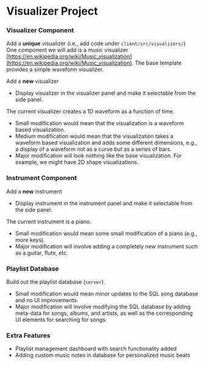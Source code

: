 # Visualizer Project


### Visualizer Component

Add a **unique** visualizer (i.e., add code under `client/src/visualizers/`) \
One component we will add is a music visualizer [https://en.wikipedia.org/wiki/Music_visualization](https://en.wikipedia.org/wiki/Music_visualization). The base template provides a simple waveform visualizer.

Add a **new** visualizer
* Display visualizer in the visualizer panel and make it selectable from the side panel. 

The current visualizer creates a 1D waveform as a function of time.
* Small modification would mean that the visualization is a waveform based visualization.
* Medium modification would mean that the visualization takes a waveform based visualization and adds some different dimensions, e.g., a display of a waveform not as a curve but as a series of bars.
* Major modification will look nothing like the base visualization. For example, we might have 2D shape visualizations.

### Instrument Component

Add a **new** instrument
* Display instrument in the instrument panel and make it selectable from the side panel.

The current instrument is a piano.
* Small modification would mean some small modification of a piano (e.g., more keys).
* Major modification will involve adding a completely new instrument such as a guitar, flute, etc.

### Playlist Database

Build out the playlist database (`server`).
* Small modification would mean minor updates to the SQL song database and no UI improvements.
* Major modification will involve modifying the SQL database by adding meta-data for songs, albums, and artists, as well as the corresponding UI elements for searching for songs.

### Extra Features

* Playlist management dashboard with search functionality added
* Adding custom music notes in database for personalized music beats
